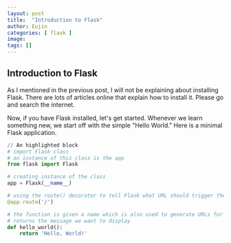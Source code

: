 ```yaml
---
layout: post
title:  "Introduction to Flask"
author: Eujin
categories: [ flask ]
image: 
tags: []
---
```


## Introduction to Flask

As I mentioned in the previous post, I will not be explaining about installing Flask. There are lots of articles online that explain how to install it. Please go and search the internet.

Now, if you have Flask installed, let's get started. Whenever we learn something new, we start off with the simple "Hello World." Here is a minimal Flask application.

```python
// An highlighted block
# import Flask class
# an instance of this class is the app
from flask import Flask 

# creating instance of the class
app = Flask(__name__)

# using the route() decorator to tell Flask what URL should trigger the function 
@app.route('/')

# the function is given a name which is also used to generate URLs for that particular function
# returns the message we want to display
def hello_world():
    return 'Hello, World!'
```
